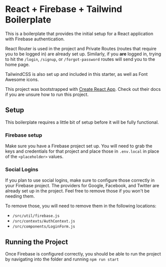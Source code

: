 # React + Firebase + Tailwind Boilerplate

This is a boilerplate that provides the initial setup for a React application with Firebase authentication.

React Router is used in the project and Private Routes (routes that require you to be logged in) are already set up. 
Similarly, if you **are** logged in, trying to hit the `/login`, `/signup`, or `/forgot-password` routes will send you to the home page. 

TailwindCSS is also set up and included in this starter, as well as Font Awesome icons.

This project was bootstrapped with [Create React App](https://github.com/facebook/create-react-app). Check out their docs if you are unsure how to run this project.

## Setup

This boilerplate requires a little bit of setup before it will be fully functional.

### Firebase setup

Make sure you have a Firebase project set up. You will need to grab the keys and credentials for that project and place those in `.env.local` in place of the `<placeholder>` values. 

### Social Logins

If you plan to use social logins, make sure to configure those correctly in your Firebase project. The providers for Google, Facebook, and Twitter are already set up in the project. Feel free to remove those if you won't be needing them. 

To remove those, you will need to remove them in the following locations:

- `/src/util/firebase.js`
- `/src/contexts/AuthContext.js`
- `/src/components/LoginForm.js`

## Running the Project

Once Firebase is configured correctly, you should be able to run the project by navigating into the folder and running `npm run start`
